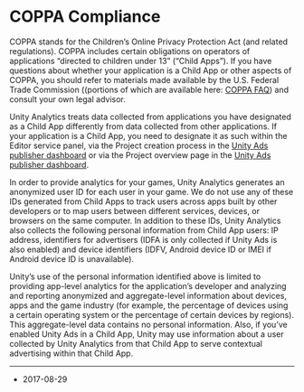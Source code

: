 # COPPA Compliance

COPPA stands for the Children’s Online Privacy Protection Act (and related regulations).  COPPA includes certain obligations on operators of applications “directed to children under 13” (“Child Apps”). If you have questions about whether your application is a Child App or other aspects of COPPA, you should refer to materials made available by the U.S. Federal Trade Commission ((portions of which are available here: [COPPA FAQ](https://www.ftc.gov/tips-advice/business-center/guidance/complying-coppa-frequently-asked-questions)) and consult your own legal advisor.  

Unity Analytics treats data collected from applications you have designated as a Child App differently from data collected from other applications.  If your application is a Child App, you need to designate it as such within the Editor service panel, via the Project creation process in the [Unity Ads publisher dashboard](https://dashboard.unityads.unity3d.com/) or via the Project overview page in the [Unity Ads publisher dashboard](https://dashboard.unityads.unity3d.com/).

 In order to provide analytics for your games, Unity Analytics generates an anonymized user ID for each user in your game. We do not use any of these IDs generated from Child Apps to track users across apps built by other developers or to map users between different services, devices, or browsers on the same computer.  In addition to these IDs, Unity Analytics also collects the following personal information from Child App users: IP address, identifiers for advertisers (IDFA is only collected if Unity Ads is also enabled) and device identifiers (IDFV, Android device ID or IMEI if Android device ID is unavailable).

Unity’s use of the personal information identified above is limited to providing app-level analytics for the application’s developer and analyzing and reporting anonymized and aggregate-level information about devices, apps and the game industry (for example, the percentage of devices using a certain operating system or the percentage of certain devices by regions).  This aggregate-level data contains no personal information.  Also, if you’ve enabled Unity Ads in a Child App, Unity may use information about a user collected by Unity Analytics from that Child App to serve contextual advertising within that Child App.

---
* <span class="page-edit">2017-08-29  <!-- include IncludeTextNewPageYesEdit --></span>